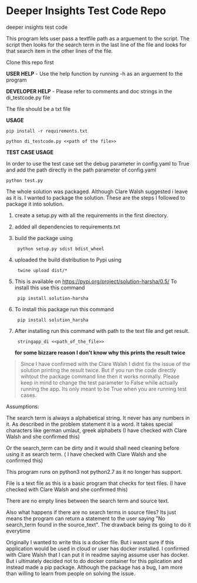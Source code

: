 # Deeper Insights Test Code Repo
deeper insights test code

This program lets user pass a textfile path as a arguement to the script.
The script then looks for the search term in the last line of the file and looks for that search item in the other lines of the file. 

Clone this repo first 

**USER HELP** - Use the help function by running -h as an arguement to the program

**DEVELOPER HELP** - Please refer to comments and doc strings in the di_testcode.py file

The file should be a txt file

**USAGE**
    
    pip install -r requirements.txt

    python di_testcode.py <<path of the file>>

**TEST CASE USAGE**

In order to use the test case set the debug parameter in config.yaml to True and add the path directly in the path parameter of config.yaml

    python test.py  

The whole solution was packaged. Although Clare Walsh suggested i leave as it is. I wanted to package the solution. These are the steps I followed to package it into solution. 

1. create a setup.py with all the requirements in the first directory.
2. added all dependencies to requirements.txt
3. build the package using 

        python setup.py sdist bdist_wheel

4. uploaded the build distribution to Pypi using

        twine upload dist/*

5. This is available on https://pypi.org/project/solution-harsha/0.5/ To install this use this command

        pip install solution-harsha

6. To install this package run this command 

        pip install solution_harsha

7. After installing run this command with path to the text file and get result. 

        stringapp_di <<path_of_the_file>>

    **for some bizzare reason I don't know why this prints the result twice**

> Since I have confirmed with the Clare Walsh I didnt fix the issue of the solution printing the result twice. But if you run the code directly wihtout the package command line then it works normally. Please keep in mind to change the test parameter to False while actually running the app. Its only meant to be True when you are running test cases. 

Assumptions:

The search term is always a alphabetical string. It never has any numbers in it.  As described in the problem statement it is a word. It takes special characters like german umlaut, greek alphabets (I have checked with Clare Walsh and she confirmed this)

Or the search_term can be dirty and it would shall need cleaning before using it as search term. ( I have checked with Clare Walsh and she confirmed this)

This program runs on python3 not python2.7 as it no longer has support. 

File is a text file as this is a basic program that checks for text files. (I have checked with Clare Walsh and she confirmed this)

There are no empty lines between the search term and source text. 

Also what happens if there are no search terms in source files? Its just means the program can return a statement to the user saying "No search_term found in the source_text". The drawback being its going to do it everytime 

Originally I wanted to write this is a docker file. But i wasnt sure if this application would be used in cloud or user has docker installed. I confirmed with Clare Walsh that I can put it in readme saying assume user has docker. But i ultimately decided not to do docker container for this pplication and instead made a pip package. Although the package has a bug, I am more than willing to learn from people on solving the issue. 

